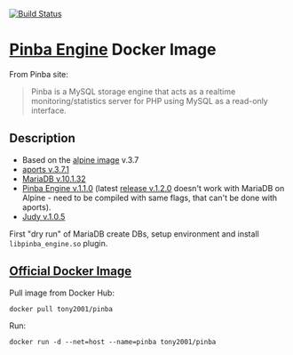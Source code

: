 [![Build Status](https://travis-ci.com/nikolaev-rd/pinba-engine.svg?branch=master)](https://travis-ci.com/nikolaev-rd/pinba-engine)
# [Pinba Engine](http://pinba.org) Docker Image
From Pinba site:
> Pinba is a MySQL storage engine that acts as a realtime monitoring/statistics server for PHP using MySQL as a read-only interface.

## Description

- Based on the [alpine image](https://hub.docker.com/_/alpine/) v.3.7
- [aports v.3.7.1](https://github.com/alpinelinux/aports/releases/tag/v3.7.1)
- [MariaDB v.10.1.32](https://downloads.mariadb.org/mariadb/10.1.32/)
- [Pinba Engine v.1.1.0](https://github.com/tony2001/pinba_engine/releases/tag/RELEASE_1_1_0) (latest [release v.1.2.0](https://github.com/tony2001/pinba_engine/releases/tag/RELEASE_1_1_0) doesn't work with MariaDB on Alpine - need to be compiled with same flags, that can't be done with aports).
- [Judy v.1.0.5](http://downloads.sourceforge.net/project/judy/judy/Judy-${JUDY_VERSION}/Judy-1.0.5.tar.gz)

First "dry run" of MariaDB create DBs, setup environment and install `libpinba_engine.so` plugin.

## [Official Docker Image](https://github.com/tony2001/pinba_engine/wiki/Docker)
Pull image from Docker Hub:
```
docker pull tony2001/pinba
```
Run:
```
docker run -d --net=host --name=pinba tony2001/pinba
```
